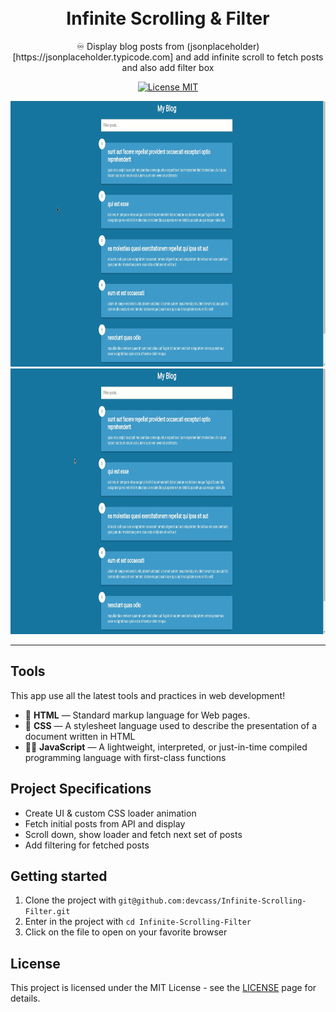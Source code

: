 
<h1 align="center">
<br>
Infinite Scrolling & Filter
</h1>

<p align="center">♾ Display blog posts from (jsonplaceholder)[https://jsonplaceholder.typicode.com] and add infinite scroll to fetch posts and also add filter box</p>

<p align="center">
  <a href="https://opensource.org/licenses/MIT">
    <img src="https://img.shields.io/badge/License-MIT-blue.svg" alt="License MIT">
  </a>
</p>

[//]: # (Add your gifs/images here:)
<div>
  <img src="preview1.gif" alt="demo" height="425">
  <img src="preview2.gif" alt="demo" height="425">
</div>

<hr />

## Tools
[//]: # (Add the features of your project here:)
This app use all the latest tools and practices in web development!

- 🌳 **HTML** — Standard markup language for Web pages.
- 🎨 **CSS** —  A stylesheet language used to describe the presentation of a document written in HTML
- 👨‍💻 **JavaScript** — A lightweight, interpreted, or just-in-time compiled programming language with first-class functions 

## Project Specifications

- Create UI & custom CSS loader animation
- Fetch initial posts from API and display
- Scroll down, show loader and fetch next set of posts
- Add filtering for fetched posts

## Getting started

1. Clone the project with `git@github.com:devcass/Infinite-Scrolling-Filter.git`
2. Enter in the project with `cd Infinite-Scrolling-Filter`
3. Click on the file to open on your favorite browser


## License

This project is licensed under the MIT License - see the [LICENSE](https://opensource.org/licenses/MIT) page for details.
